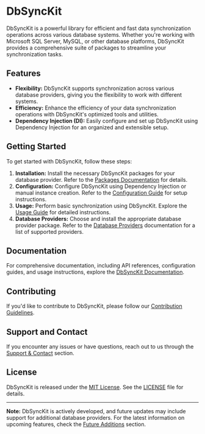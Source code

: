 # DbSyncKit

DbSyncKit is a powerful library for efficient and fast data synchronization operations across various database systems. Whether you're working with Microsoft SQL Server, MySQL, or other database platforms, DbSyncKit provides a comprehensive suite of packages to streamline your synchronization tasks.

## Features

- **Flexibility:** DbSyncKit supports synchronization across various database providers, giving you the flexibility to work with different systems.
- **Efficiency:** Enhance the efficiency of your data synchronization operations with DbSyncKit's optimized tools and utilities.
- **Dependency Injection (DI):** Easily configure and set up DbSyncKit using Dependency Injection for an organized and extensible setup.

## Getting Started

To get started with DbSyncKit, follow these steps:

1. **Installation:** Install the necessary DbSyncKit packages for your database provider. Refer to the [Packages Documentation](https://dbsynckit.rohit-mahajan.in/packages/) for details.
2. **Configuration:** Configure DbSyncKit using Dependency Injection or manual instance creation. Refer to the [Configuration Guide](https://dbsynckit.rohit-mahajan.in/configuration) for setup instructions.
3. **Usage:** Perform basic synchronization using DbSyncKit. Explore the [Usage Guide](https://dbsynckit.rohit-mahajan.in/guide/usage/) for detailed instructions.
4. **Database Providers:** Choose and install the appropriate database provider package. Refer to the [Database Providers](https://dbsynckit.rohit-mahajan.in/providers) documentation for a list of supported providers.

## Documentation

For comprehensive documentation, including API references, configuration guides, and usage instructions, explore the [DbSyncKit Documentation](https://dbsynckit.rohit-mahajan.in/guide/).

## Contributing

If you'd like to contribute to DbSyncKit, please follow our [Contribution Guidelines](https://dbsynckit.rohit-mahajan.in/resources/contribute/).

## Support and Contact

If you encounter any issues or have questions, reach out to us through the [Support & Contact](https://dbsynckit.rohit-mahajan.in/resources/support-contact/) section.

## License

DbSyncKit is released under the [MIT License](https://opensource.org/licenses/MIT). See the [LICENSE](https://dbsynckit.rohit-mahajan.in/resources/legal/) file for details.

---

**Note:** DbSyncKit is actively developed, and future updates may include support for additional database providers. For the latest information on upcoming features, check the [Future Additions](https://dbsynckit.rohit-mahajan.in/planned) section.
